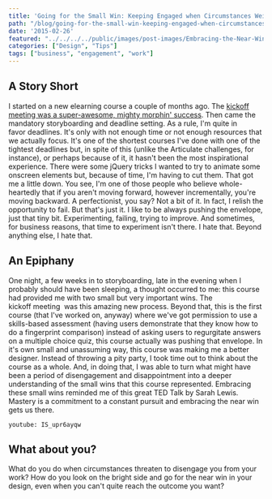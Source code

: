 ```yaml
---
title: 'Going for the Small Win: Keeping Engaged when Circumstances Weigh you Down'
path: "/blog/going-for-the-small-win-keeping-engaged-when-circumstances-weigh-you-down"
date: '2015-02-26'
featured: "../../../../public/images/post-images/Embracing-the-Near-Win.png"
categories: ["Design", "Tips"]
tags: ["business", "engagement", "work"]
---
```


## A Story Short

I started on a new elearning course a couple of months ago. The [kickoff meeting was a super-awesome, mighty morphin' success](/blog/showing-my-work-a-new-kind-of-kickoff/ "Showing My Work: A New Kind of Kickoff"). Then came the mandatory storyboarding and deadline setting. As a rule, I'm quite in favor deadlines. It's only with not enough time or not enough resources that we actually focus. It's one of the shortest courses I've done with one of the tightest deadlines but, in spite of this (unlike the Articulate challenges, for instance), or perhaps because of it, it hasn't been the most inspirational experience. There were some jQuery tricks I wanted to try to animate some onscreen elements but, because of time, I'm having to cut them. That got me a little down. You see, I'm one of those people who believe whole-heartedly that if you aren't moving forward, however incrementally, you're moving backward. A perfectionist, you say? Not a bit of it. In fact, I relish the opportunity to fail. But that's just it. I like to be always pushing the envelope, just that tiny bit. Experimenting, failing, trying to improve. And sometimes, for business reasons, that time to experiment isn't there. I hate that. Beyond anything else, I hate that.

## An Epiphany

One night, a few weeks in to storyboarding, late in the evening when I probably should have been sleeping, a thought occurred to me: this course had provided me with two small but very important wins. The kickoff meeting  was this amazing new process. Beyond that, this is the first course (that I've worked on, anyway) where we've got permission to use a skills-based assessment (having users demonstrate that they know how to do a fingerprint comparison) instead of asking users to regurgitate answers on a multiple choice quiz, this course actually was pushing that envelope. In it's own small and unassuming way, this course was making me a better designer. Instead of throwing a pity party, I took time out to think about the course as a whole. And, in doing that, I was able to turn what might have been a period of disengagement and disappointment into a deeper understanding of the small wins that this course represented. Embracing these small wins reminded me of this great TED Talk by Sarah Lewis. Mastery is a commitment to a constant pursuit and embracing the near win gets us there.

`youtube: IS_upr6ayqw`

## What about you?

What do you do when circumstances threaten to disengage you from your work? How do you look on the bright side and go for the near win in your design, even when you can't quite reach the outcome you want?
